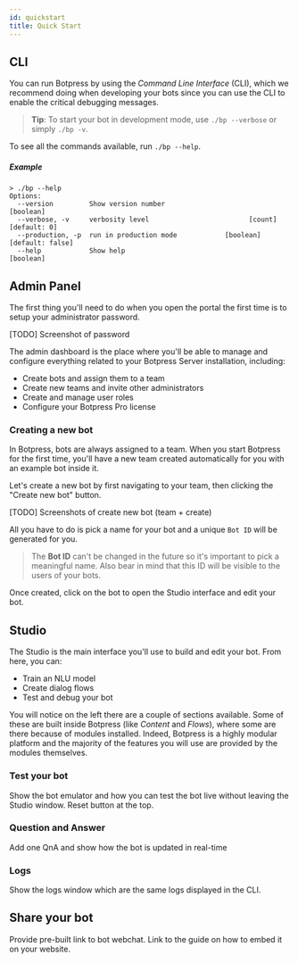```yaml
---
id: quickstart
title: Quick Start
---
```


## CLI

You can run Botpress by using the _Command Line Interface_ (CLI), which we recommend doing when developing your bots since you can use the CLI to enable the critical debugging messages.

> **Tip**: To start your bot in development mode, use `./bp --verbose` or simply `./bp -v`.

To see all the commands available, run `./bp --help`.

##### Example

```
> ./bp --help
Options:
  --version         Show version number                                [boolean]
  --verbose, -v     verbosity level                         [count] [default: 0]
  --production, -p  run in production mode            [boolean] [default: false]
  --help            Show help                                          [boolean]
```

## Admin Panel

The first thing you'll need to do when you open the portal the first time is to setup your administrator password.

[TODO] Screenshot of password

The admin dashboard is the place where you'll be able to manage and configure everything related to your Botpress Server installation, including:

- Create bots and assign them to a team
- Create new teams and invite other administrators
- Create and manage user roles
- Configure your Botpress Pro license

### Creating a new bot

In Botpress, bots are always assigned to a team. When you start Botpress for the first time, you'll have a new team created automatically for you with an example bot inside it.

Let's create a new bot by first navigating to your team, then clicking the "Create new bot" button.

[TODO] Screenshots of create new bot (team + create)

All you have to do is pick a name for your bot and a unique `Bot ID` will be generated for you.

> The **Bot ID** can't be changed in the future so it's important to pick a meaningful name. Also bear in mind that this ID will be visible to the users of your bots.

Once created, click on the bot to open the Studio interface and edit your bot.

## Studio

The Studio is the main interface you'll use to build and edit your bot. From here, you can:

- Train an NLU model
- Create dialog flows
- Test and debug your bot

You will notice on the left there are a couple of sections available. Some of these are built inside Botpress (like _Content_ and _Flows_), where some are there because of modules installed. Indeed, Botpress is a highly modular platform and the majority of the features you will use are provided by the modules themselves.

### Test your bot

Show the bot emulator and how you can test the bot live without leaving the Studio window. Reset button at the top.

### Question and Answer

Add one QnA and show how the bot is updated in real-time

### Logs

Show the logs window which are the same logs displayed in the CLI.

## Share your bot

Provide pre-built link to bot webchat. Link to the guide on how to embed it on your website.
